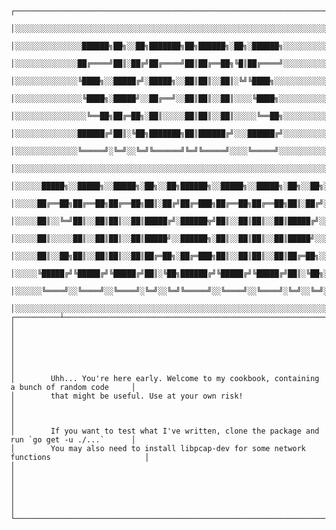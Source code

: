               ┌──────────────────────────────────────────────────────────────────────────┐           
               │░░░░░░░░░░░░░░░░░░░░░░░░░░░░░░░░░░░░░░░░░░░░░░░░░░░░░░░░░░░░░░░░░░░░░░░░░░│           
               │░░░░░░░░░░░░░░░██████╗██╗░░██╗███████╗██╗██████╗░██╗░██████╗░░░░░░░░░░░░░░│           
               │░░░░░░░░░░░░░░██╔════╝██║░██╔╝██╔════╝██║██╔══██╗╚█║██╔════╝░░░░░░░░░░░░░░│           
               │░░░░░░░░░░░░░░╚████╗░░█████╔╝░█████╗░░██║██║░░██║░╚╝╚████╗░░░░░░░░░░░░░░░░│           
               │░░░░░░░░░░░░░░░╚████╗░█████╝░░██╔══╝░░██║██║░░██║░░░░╚████╗░░░░░░░░░░░░░░░│           
               │░░░░░░░░░░░░░░░░╚══██╗██╔═██╗░██║░░░░░██║██║░░██║░░░░░╚══██╗░░░░░░░░░░░░░░│           
               │░░░░░░░░░░░░░░██████╔╝██║░╚██╗███████╗██║██████╔╝░░░██████╔╝░░░░░░░░░░░░░░│           
               │░░░░░░░░░░░░░░╚═════╝░╚═╝░░╚═╝╚══════╝╚═╝╚═════╝░░░░╚═════╝░░░░░░░░░░░░░░░│           
               │░░░░░░░░░░░░░░░░░░░░░░░░░░░░░░░░░░░░░░░░░░░░░░░░░░░░░░░░░░░░░░░░░░░░░░░░░░│           
               │░░░░░░█████╗░░█████╗░░█████╗░██╗░░██╗██████╗░░█████╗░░█████╗░██╗░░██╗░░░░░│           
               │░░░░░██╔══██╗██╔══██╗██╔══██╗██║░██╔╝██╔═███╗██╔══██╗██╔══██╗██║░██╔╝░░░░░│           
               │░░░░░██║░░╚═╝██║░░██║██║░░██║█████╔╝░██████╦╝██║░░██║██║░░██║█████╔╝░░░░░░│           
               │░░░░░██║░░░░░██║░░██║██║░░██║█████╝░░██████╗░██║░░██║██║░░██║█████╝░░░░░░░│           
               │░░░░░██║░░██╗██║░░██║██║░░██║██╔═██╗░██╔═███╗██║░░██║██║░░██║██╔═██╗░░░░░░│           
               │░░░░░╚█████╔╝╚█████╔╝╚█████╔╝██║░╚██╗██████╔╝╚█████╔╝╚█████╔╝██║░╚██╗░░░░░│           
               │░░░░░░╚════╝░░╚════╝░░╚════╝░╚═╝░░╚═╝╚═════╝░░╚════╝░░╚════╝░╚═╝░░╚═╝░░░░░│           
               │░░░░░░░░░░░░░░░░░░░░░░░░░░░░░░░░░░░░░░░░░░░░░░░░░░░░░░░░░░░░░░░░░░░░░░░░░░│           
    ┌──────────┴──────────────────────────────────────────────────────────────────────────┴──────────┐
    │                                                                                                │
    │                                                                                                │
    │                                                                                                │
    │        Uhh... You're here early. Welcome to my cookbook, containing a bunch of random code     │
    │        that might be useful. Use at your own risk!                                             │
    │                                                                                                │
    │        If you want to test what I've written, clone the package and run `go get -u ./...`      │
    │        You may also need to install libpcap-dev for some network functions                     │
    │                                                                                                │
    │                                                                                                │
    │                                                                                                │
    └────────────────────────────────────────────────────────────────────────────────────────────────┘
